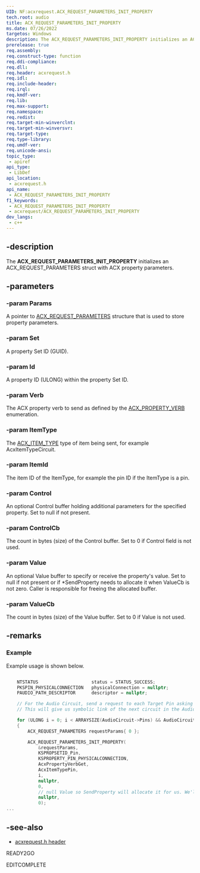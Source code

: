 ```yaml
---
UID: NF:acxrequest.ACX_REQUEST_PARAMETERS_INIT_PROPERTY
tech.root: audio
title: ACX_REQUEST_PARAMETERS_INIT_PROPERTY
ms.date: 07/26/2022
targetos: Windows
description: The ACX_REQUEST_PARAMETERS_INIT_PROPERTY initializes an ACX_REQUEST_PARAMETERS struct with ACX property parameters.
prerelease: true
req.assembly: 
req.construct-type: function
req.ddi-compliance: 
req.dll: 
req.header: acxrequest.h
req.idl: 
req.include-header: 
req.irql: 
req.kmdf-ver: 
req.lib: 
req.max-support: 
req.namespace: 
req.redist: 
req.target-min-winverclnt: 
req.target-min-winversvr: 
req.target-type: 
req.type-library: 
req.umdf-ver: 
req.unicode-ansi: 
topic_type:
 - apiref
api_type:
 - LibDef
api_location:
 - acxrequest.h
api_name:
 - ACX_REQUEST_PARAMETERS_INIT_PROPERTY
f1_keywords:
 - ACX_REQUEST_PARAMETERS_INIT_PROPERTY
 - acxrequest/ACX_REQUEST_PARAMETERS_INIT_PROPERTY
dev_langs:
 - c++
---
```


## -description

The **ACX_REQUEST_PARAMETERS_INIT_PROPERTY** initializes an ACX_REQUEST_PARAMETERS struct with ACX property parameters.

## -parameters

### -param Params

A pointer to [ACX_REQUEST_PARAMETERS](ns-acxrequest-acx_request_parameters.md) structure that is used to store property parameters.

### -param Set

A property Set ID (GUID).

### -param Id

A property ID (ULONG) within the property Set ID.

### -param Verb

The ACX property verb to send as defined by the [ACX_PROPERTY_VERB](ne-acxrequest-acx_property_verb.md) enumeration.

### -param ItemType

The [ACX_ITEM_TYPE](ne-acxrequest-acx_item_type.md) type of item being sent, for example AcxItemTypeCircuit.

### -param ItemId

The item ID of the ItemType, for example the pin ID if the ItemType is a pin.

### -param Control

An optional Control buffer holding additional parameters for the specified property. Set to null if not present.

### -param ControlCb

The count in bytes (size) of the Control buffer. Set to 0 if Control field is not used.

### -param Value

An optional Value buffer to specify or receive the property's value. Set to null if not present or if *SendProperty needs to allocate it when ValueCb is not zero. Caller is responsible for freeing the allocated buffer.

### -param ValueCb

The count in bytes (size) of the Value buffer. Set to 0 if Value is not used.

## -remarks

### Example

Example usage is shown below.

```cpp

    NTSTATUS                    status = STATUS_SUCCESS;
    PKSPIN_PHYSICALCONNECTION   physicalConnection = nullptr;
    PAUDIO_PATH_DESCRIPTOR      descriptor = nullptr;

    // For the Audio Circuit, send a request to each Target Pin asking KSPROPERTY_PIN_PHYSICALCONNECTION
    // This will give us symbolic link of the next circuit in the Audio Path (if there is any)

    for (ULONG i = 0; i < ARRAYSIZE(AudioCircuit->Pins) && AudioCircuit->Pins[i].TargetPin; ++i)
    {
        ACX_REQUEST_PARAMETERS requestParams{ 0 };

        ACX_REQUEST_PARAMETERS_INIT_PROPERTY(
            &requestParams,
            KSPROPSETID_Pin,
            KSPROPERTY_PIN_PHYSICALCONNECTION,
            AcxPropertyVerbGet,
            AcxItemTypePin,
            i,
            nullptr,
            0,
            // null Value so SendProperty will allocate it for us. We'll need to free it.
            nullptr,
            0);
...

```

## -see-also

- [acxrequest.h header](index.md)

READY2GO

EDITCOMPLETE